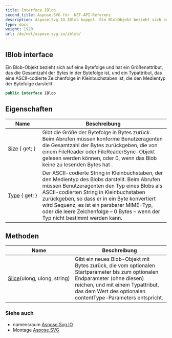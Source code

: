 ```yaml
---
title: Interface IBlob
second_title: Aspose.SVG für .NET-API-Referenz
description: Aspose.Svg.IO.IBlob koppel. Ein BlobObjekt bezieht sich auf eine Bytefolge und hat ein Größenattribut das die Gesamtzahl der Bytes in der Bytefolge ist und ein Typattribut das eine ASCIIcodierte Zeichenfolge in Kleinbuchstaben ist die den Medientyp der Bytefolge darstellt .
type: docs
weight: 1920
url: /de/net/aspose.svg.io/iblob/
---
```

## IBlob interface

Ein Blob-Objekt bezieht sich auf eine Bytefolge und hat ein Größenattribut, das die Gesamtzahl der Bytes in der Bytefolge ist, und ein Typattribut, das eine ASCII-codierte Zeichenfolge in Kleinbuchstaben ist, die den Medientyp der Bytefolge darstellt .

```csharp
public interface IBlob
```

## Eigenschaften

| Name | Beschreibung |
| --- | --- |
| [Size](../../aspose.svg.io/iblob/size/) { get; } | Gibt die Größe der Bytefolge in Bytes zurück. Beim Abrufen müssen konforme Benutzeragenten die Gesamtzahl der Bytes zurückgeben, die von einem FileReader oder FileReaderSync-Objekt gelesen werden können, oder 0, wenn das Blob keine zu lesenden Bytes hat . |
| [Type](../../aspose.svg.io/iblob/type/) { get; } | Der ASCII-codierte String in Kleinbuchstaben, der den Medientyp des Blobs darstellt. Beim Abrufen müssen Benutzeragenten den Typ eines Blobs als ASCII-codierten String in Kleinbuchstaben zurückgeben, so dass er in ein Byte konvertiert wird Sequenz, es ist ein parsbarer MIME-Typ, oder die leere Zeichenfolge – 0 Bytes – wenn der Typ nicht bestimmt werden kann. |

## Methoden

| Name | Beschreibung |
| --- | --- |
| [Slice](../../aspose.svg.io/iblob/slice/)(ulong, ulong, string) | Gibt ein neues Blob-Objekt mit Bytes zurück, die vom optionalen Startparameter bis zum optionalen Endparameter (ohne diesen) reichen, und mit einem Typattribut, das dem Wert des optionalen contentType-Parameters entspricht. |

### Siehe auch

* namensraum [Aspose.Svg.IO](../../aspose.svg.io/)
* Montage [Aspose.SVG](../../)


